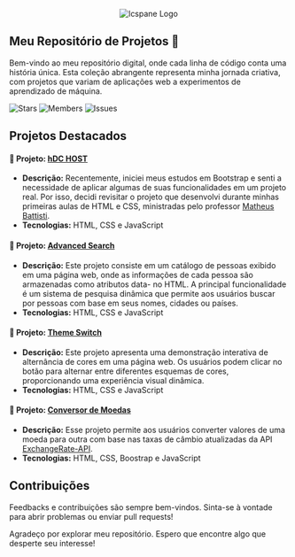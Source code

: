 <p align="center"><img src="https://i.imgur.com/WHBCrAO.png" alt="lcspane Logo"></p>

## Meu Repositório de Projetos 🚀

Bem-vindo ao meu repositório digital, onde cada linha de código conta uma história única. Esta coleção abrangente representa minha jornada criativa, com projetos que variam de aplicações web a experimentos de aprendizado de máquina.

<p align="left">
  <a href="https://github.com/lcspane/projetos/stargazers" style="text-decoration: none;"><img src="https://img.shields.io/github/stars/eupane/projetos.svg?style=for-the-badge" alt="Stars"></a>
  <a href="https://github.com/lcspane/projetos/network/members" style="text-decoration: none;"><img src="https://img.shields.io/github/forks/eupane/projetos.svg?style=for-the-badge" alt="Members"></a>
  <a href="https://github.com/lcspane/projetos/issues" style="text-decoration: none;"><img src="https://img.shields.io/github/issues/eupane/projetos.svg?style=for-the-badge" alt="Issues"></a>
</p>

## Projetos Destacados

#### 🚀 Projeto: [hDC HOST](https://github.com/lcspane/projetos/tree/master/hdcHost)

- **Descrição:** Recentemente, iniciei meus estudos em Bootstrap e senti a necessidade de aplicar algumas de suas funcionalidades em um projeto real. Por isso, decidi revisitar o projeto que desenvolvi durante minhas primeiras aulas de HTML e CSS, ministradas pelo professor [Matheus Battisti](https://github.com/matheusbattisti).
- **Tecnologias:** HTML, CSS e JavaScript

#### 🚀 Projeto: [Advanced Search](https://github.com/eupane/projetos/tree/master/advancedSearch)

- **Descrição:** Este projeto consiste em um catálogo de pessoas exibido em uma página web, onde as informações de cada pessoa são armazenadas como atributos data- no HTML. A principal funcionalidade é um sistema de pesquisa dinâmica que permite aos usuários buscar por pessoas com base em seus nomes, cidades ou países.
- **Tecnologias:** HTML, CSS e JavaScript

#### 🚀 Projeto: [Theme Switch](https://github.com/eupane/projetos/tree/master/themeSwitch)

- **Descrição:** Este projeto apresenta uma demonstração interativa de alternância de cores em uma página web. Os usuários podem clicar no botão para alternar entre diferentes esquemas de cores, proporcionando uma experiência visual dinâmica.
- **Tecnologias:** HTML, CSS e JavaScript

#### 🚀 Projeto: [Conversor de Moedas](https://github.com/eupane/projetos/tree/master/conversor-de-moedas)

- **Descrição:** Esse projeto permite aos usuários converter valores de uma moeda para outra com base nas taxas de câmbio atualizadas da API [ExchangeRate-API](https://www.exchangerate-api.com/).
- **Tecnologias:** HTML, CSS, Boostrap e JavaScript

## Contribuições

Feedbacks e contribuições são sempre bem-vindos. Sinta-se à vontade para abrir problemas ou enviar pull requests!

Agradeço por explorar meu repositório. Espero que encontre algo que desperte seu interesse!
